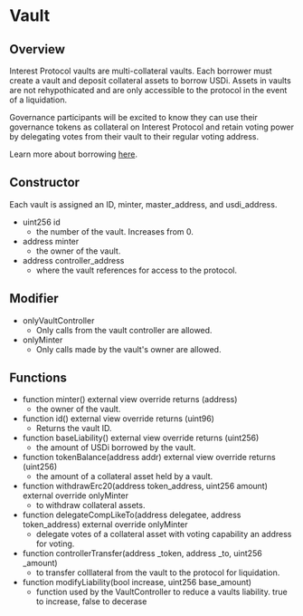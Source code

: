 # Vault

## Overview

Interest Protocol vaults are multi-collateral vaults. Each borrower must create a vault and deposit collateral assets to borrow USDi. Assets in vaults are not rehypothicated and are only accessible to the protocol in the event of a liquidation. 

Governance participants will be excited to know they can use their governance tokens as collateral on Interest Protocol and retain voting power by delegating votes from their vault to their regular voting address. 

Learn more about borrowing [here](../../../concepts/Borrowing/InterestRates).


## Constructor
Each vault is assigned an ID, minter, master_address, and usdi_address. 
* uint256 id
    * the number of the vault. Increases from 0. 
* address minter
    * the owner of the vault.
* address controller_address
    * where the vault references for access to the protocol.

## Modifier
* onlyVaultController
    * Only calls from the vault controller are allowed.
* onlyMinter
    * Only calls made by the vault's owner are allowed.

## Functions
* function minter() external view override returns (address)
    * the owner of the vault. 
* function id() external view override returns (uint96)
    * Returns the vault ID. 
* function baseLiability() external view override returns (uint256)
    * the amount of USDi borrowed by the vault. 
* function tokenBalance(address addr) external view override returns (uint256)
    * the amount of a collateral asset held by a vault. 
* function withdrawErc20(address token_address, uint256 amount) external override onlyMinter
    * to withdraw collateral assets.
* function delegateCompLikeTo(address delegatee, address token_address) external override onlyMinter
    * delegate votes of a collateral asset with voting capability an address for voting.
* function controllerTransfer(address _token, address _to, uint256 _amount)
    * to transfer colllateral from the vault to the protocol for liquidation.
* function modifyLiability(bool increase, uint256 base_amount)
    * function used by the VaultController to reduce a vaults liability. true to increase, false to decerase



